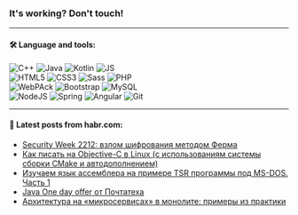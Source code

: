 ### It's working? Don't touch!

---

#### 🛠️ Language and tools:

![C++](https://img.shields.io/badge/C++-informational?logo=c%2B%2B&style=flat&logoColor=white&color=9C033A)
![Java](https://img.shields.io/badge/Java-informational?logo=java&style=flat&logoColor=white&color=007396)
![Kotlin](https://img.shields.io/badge/Kotlin-informational?logo=Kotlin&style=flat&logoColor=white&color=0095D5)
![JS](https://img.shields.io/badge/JS-informational?logo=javaScript&style=flat&logoColor=black&color=F7Df1E) <br>
![HTML5](https://img.shields.io/badge/HTML5-informational?logo=html5&style=flat&logoColor=white&color=E34F26)
![CSS3](https://img.shields.io/badge/CSS3-informational?logo=css3&style=flat&logoColor=white&color=157286)
![Sass](https://img.shields.io/badge/Saas-informational?logo=sass&style=flat&logoColor=white&color=hotpink)
![PHP](https://img.shields.io/badge/PHP-informational?logo=php&style=flat&logoColor=white&color=777BB4) <br>
![WebPAck](https://img.shields.io/badge/WebPack-informational?logo=webPack&style=flat&logoColor=white&color=FF6F00)
![Bootstrap](https://img.shields.io/badge/Bootstrap-informational?logo=Bootstrap&style=flat&logoColor=white&color=7952B3)
![MySQL](https://img.shields.io/badge/MySQL-informational?logo=MySQL&style=flat&logoColor=white&color=00f) <br>
![NodeJS](https://img.shields.io/badge/NodeJS-informational?logo=node.js&style=flat&logoColor=white&color=43853D)
![Spring](https://img.shields.io/badge/Spring-informational?logo=Spring&style=flat&logoColor=white&color=0A9EDC)
![Angular](https://img.shields.io/badge/Vue-informational?logo=vue.js&style=flat&logoColor=white&color=red)
![Git](https://img.shields.io/badge/Git-informational?logo=git&style=flat&logoColor=white&color=darkorange)

___

#### 💬 Latest posts from habr.com:

<!-- BLOG-POST-LIST:START -->
- [Security Week 2212: взлом шифрования методом Ферма](https://habr.com/ru/post/656709/?utm_source=habrahabr&utm_medium=rss&utm_campaign=656709)
- [Как писать на Objective-C в Linux &lpar;с использованиям системы сборки CMake и автодополнением&rpar;](https://habr.com/ru/post/656701/?utm_source=habrahabr&utm_medium=rss&utm_campaign=656701)
- [Изучаем язык ассемблера на примере TSR программы под MS-DOS. Часть 1](https://habr.com/ru/post/656657/?utm_source=habrahabr&utm_medium=rss&utm_campaign=656657)
- [Java One day offer от Почтатеха](https://habr.com/ru/post/656643/?utm_source=habrahabr&utm_medium=rss&utm_campaign=656643)
- [Архитектура на «микросервисах» в монолите: примеры из практики](https://habr.com/ru/post/656095/?utm_source=habrahabr&utm_medium=rss&utm_campaign=656095)
<!-- BLOG-POST-LIST:END -->

